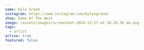```yaml
---
name: Kyle Grand
instagram: https://www.instagram.com/kylexgrand/
shop: Dame Of The West
image: /assets/images/screenshot-2024-12-27-at-10.28.38 am.png
tags:
  - artist
active: true
featured: false
---
```

